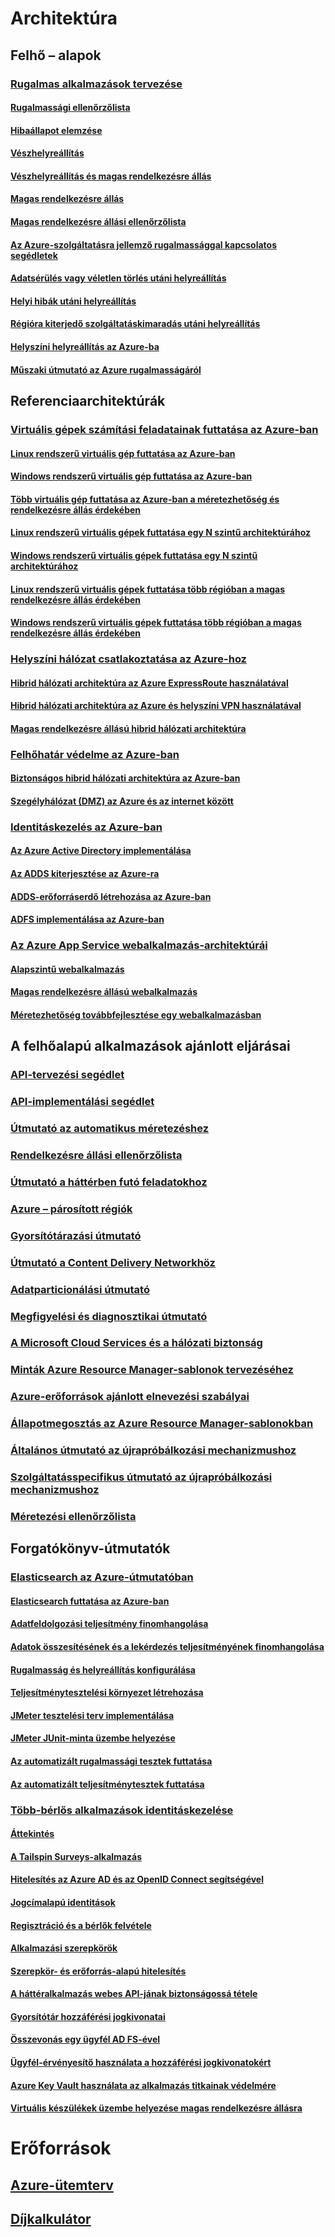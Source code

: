 # Architektúra

## Felhő – alapok

### [Rugalmas alkalmazások tervezése](guidance-resiliency-overview.md)
#### [Rugalmassági ellenőrzőlista](guidance-resiliency-checklist.md)
#### [Hibaállapot elemzése](guidance-resiliency-failure-mode-analysis.md)
#### [Vészhelyreállítás](..\resiliency\resiliency-disaster-recovery-azure-applications.md)
#### [Vészhelyreállítás és magas rendelkezésre állás](..\resiliency\resiliency-disaster-recovery-high-availability-azure-applications.md)
#### [Magas rendelkezésre állás](..\resiliency\resiliency-high-availability-azure-applications.md)
#### [Magas rendelkezésre állási ellenőrzőlista](..\resiliency\resiliency-high-availability-checklist.md)
#### [Az Azure-szolgáltatásra jellemző rugalmassággal kapcsolatos segédletek](..\resiliency\resiliency-service-guidance-index.md)
#### [Adatsérülés vagy véletlen törlés utáni helyreállítás](..\resiliency\resiliency-technical-guidance-recovery-data-corruption.md)
#### [Helyi hibák utáni helyreállítás](..\resiliency\resiliency-technical-guidance-recovery-local-failures.md)
#### [Régióra kiterjedő szolgáltatáskimaradás utáni helyreállítás](..\resiliency\resiliency-technical-guidance-recovery-loss-azure-region.md)
#### [Helyszíni helyreállítás az Azure-ba](..\resiliency\resiliency-technical-guidance-recovery-on-premises-azure.md)
#### [Műszaki útmutató az Azure rugalmasságáról](..\resiliency\resiliency-technical-guidance.md)


## Referenciaarchitektúrák

### [Virtuális gépek számítási feladatainak futtatása az Azure-ban](guidance-ra-compute.md)
#### [Linux rendszerű virtuális gép futtatása az Azure-ban](guidance-compute-single-vm-linux.md)
#### [Windows rendszerű virtuális gép futtatása az Azure-ban](guidance-compute-single-vm.md)
#### [Több virtuális gép futtatása az Azure-ban a méretezhetőség és rendelkezésre állás érdekében](guidance-compute-multi-vm.md)
#### [Linux rendszerű virtuális gépek futtatása egy N szintű architektúrához](guidance-compute-n-tier-vm-linux.md)
#### [Windows rendszerű virtuális gépek futtatása egy N szintű architektúrához](guidance-compute-n-tier-vm.md)
#### [Linux rendszerű virtuális gépek futtatása több régióban a magas rendelkezésre állás érdekében](guidance-compute-multiple-datacenters-linux.md)
#### [Windows rendszerű virtuális gépek futtatása több régióban a magas rendelkezésre állás érdekében](guidance-compute-multiple-datacenters.md)

### [Helyszíni hálózat csatlakoztatása az Azure-hoz](guidance-ra-hybrid-networking.md)
#### [Hibrid hálózati architektúra az Azure ExpressRoute használatával](guidance-hybrid-network-expressroute.md)
#### [Hibrid hálózati architektúra az Azure és helyszíni VPN használatával](guidance-hybrid-network-vpn.md)
#### [Magas rendelkezésre állású hibrid hálózati architektúra](guidance-hybrid-network-expressroute-vpn-failover.md)

### [Felhőhatár védelme az Azure-ban](guidance-ra-network-security.md)
#### [Biztonságos hibrid hálózati architektúra az Azure-ban](guidance-iaas-ra-secure-vnet-hybrid.md)
#### [Szegélyhálózat (DMZ) az Azure és az internet között](guidance-iaas-ra-secure-vnet-dmz.md)

### [Identitáskezelés az Azure-ban](guidance-ra-identity.md)
#### [Az Azure Active Directory implementálása](guidance-identity-aad.md)
#### [Az ADDS kiterjesztése az Azure-ra](guidance-identity-adds-extend-domain.md)
#### [ADDS-erőforráserdő létrehozása az Azure-ban](guidance-identity-adds-resource-forest.md)
#### [ADFS implementálása az Azure-ban](guidance-identity-adfs.md)

### [Az Azure App Service webalkalmazás-architektúrái](guidance-ra-app-service.md)
#### [Alapszintű webalkalmazás](guidance-web-apps-basic.md)
#### [Magas rendelkezésre állású webalkalmazás](guidance-web-apps-multi-region.md)
#### [Méretezhetőség továbbfejlesztése egy webalkalmazásban](guidance-web-apps-scalability.md)


## A felhőalapú alkalmazások ajánlott eljárásai

### [API-tervezési segédlet](..\best-practices-api-design.md)
### [API-implementálási segédlet](..\best-practices-api-implementation.md)
### [Útmutató az automatikus méretezéshez](..\best-practices-auto-scaling.md)
### [Rendelkezésre állási ellenőrzőlista](..\best-practices-availability-checklist.md)
### [Útmutató a háttérben futó feladatokhoz](..\best-practices-background-jobs.md)
### [Azure – párosított régiók](..\best-practices-availability-paired-regions.md)
### [Gyorsítótárazási útmutató](..\best-practices-caching.md)
### [Útmutató a Content Delivery Networkhöz](..\best-practices-cdn.md)
### [Adatparticionálási útmutató](..\best-practices-data-partitioning.md)
### [Megfigyelési és diagnosztikai útmutató](..\best-practices-monitoring.md)
### [A Microsoft Cloud Services és a hálózati biztonság](..\best-practices-network-security.md)
### [Minták Azure Resource Manager-sablonok tervezéséhez](..\best-practices-resource-manager-design-templates.md)
### [Azure-erőforrások ajánlott elnevezési szabályai](guidance-naming-conventions.md)
### [Állapotmegosztás az Azure Resource Manager-sablonokban](..\best-practices-resource-manager-state.md)
### [Általános útmutató az újrapróbálkozási mechanizmushoz](..\best-practices-retry-general.md)
### [Szolgáltatásspecifikus útmutató az újrapróbálkozási mechanizmushoz](..\best-practices-retry-service-specific.md)
### [Méretezési ellenőrzőlista](..\best-practices-scalability-checklist.md)


## Forgatókönyv-útmutatók

### [Elasticsearch az Azure-útmutatóban](guidance-elasticsearch.md)
#### [Elasticsearch futtatása az Azure-ban](guidance-elasticsearch-running-on-azure.md)
#### [Adatfeldolgozási teljesítmény finomhangolása](guidance-elasticsearch-tuning-data-ingestion-performance.md)
#### [Adatok összesítésének és a lekérdezés teljesítményének finomhangolása](guidance-elasticsearch-tuning-data-aggregation-and-query-performance.md)
#### [Rugalmasság és helyreállítás konfigurálása](guidance-elasticsearch-configuring-resilience-and-recovery.md)
#### [Teljesítménytesztelési környezet létrehozása](guidance-elasticsearch-creating-performance-testing-environment.md)
#### [JMeter tesztelési terv implementálása](guidance-elasticsearch-implementing-jmeter-test-plan.md)
#### [JMeter JUnit-minta üzembe helyezése](guidance-elasticsearch-deploying-jmeter-junit-sampler.md)
#### [Az automatizált rugalmassági tesztek futtatása](guidance-elasticsearch-running-automated-resilience-tests.md)
#### [Az automatizált teljesítménytesztek futtatása](guidance-elasticsearch-running-automated-performance-tests.md)

### [Több-bérlős alkalmazások identitáskezelése](guidance-multitenant-identity.md)
#### [Áttekintés](guidance-multitenant-identity-intro.md)
#### [A Tailspin Surveys-alkalmazás](guidance-multitenant-identity-tailspin.md)
#### [Hitelesítés az Azure AD és az OpenID Connect segítségével](guidance-multitenant-identity-authenticate.md)
#### [Jogcímalapú identitások](guidance-multitenant-identity-claims.md)
#### [Regisztráció és a bérlők felvétele](guidance-multitenant-identity-signup.md)
#### [Alkalmazási szerepkörök](guidance-multitenant-identity-app-roles.md)
#### [Szerepkör- és erőforrás-alapú hitelesítés](guidance-multitenant-identity-authorize.md)
#### [A háttéralkalmazás webes API-jának biztonságossá tétele](guidance-multitenant-identity-web-api.md)
#### [Gyorsítótár hozzáférési jogkivonatai](guidance-multitenant-identity-token-cache.md)
#### [Összevonás egy ügyfél AD FS-ével](guidance-multitenant-identity-adfs.md)
#### [Ügyfél-érvényesítő használata a hozzáférési jogkivonatokért](guidance-multitenant-identity-client-assertion.md)
#### [Azure Key Vault használata az alkalmazás titkainak védelmére](guidance-multitenant-identity-keyvault.md)
#### [Virtuális készülékek üzembe helyezése magas rendelkezésre állásra](guidance-nva-ha.md)
# Erőforrások
## [Azure-ütemterv](https://azure.microsoft.com/roadmap/)
## [Díjkalkulátor](https://azure.microsoft.com/pricing/calculator/)
